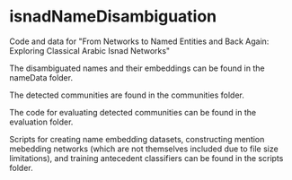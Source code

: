 # isnadNameDisambiguation
Code and data for "From Networks to Named Entities and Back Again: Exploring Classical Arabic Isnad Networks"

The disambiguated names and their embeddings can be found in the nameData folder.

The detected communities are found in the communities folder.

The code for evaluating detected communities can be found in the evaluation folder.

Scripts for creating name embedding datasets, constructing mention mebedding networks (which are not themselves included due to file size limitations), and training antecedent classifiers can be found in the scripts folder.
